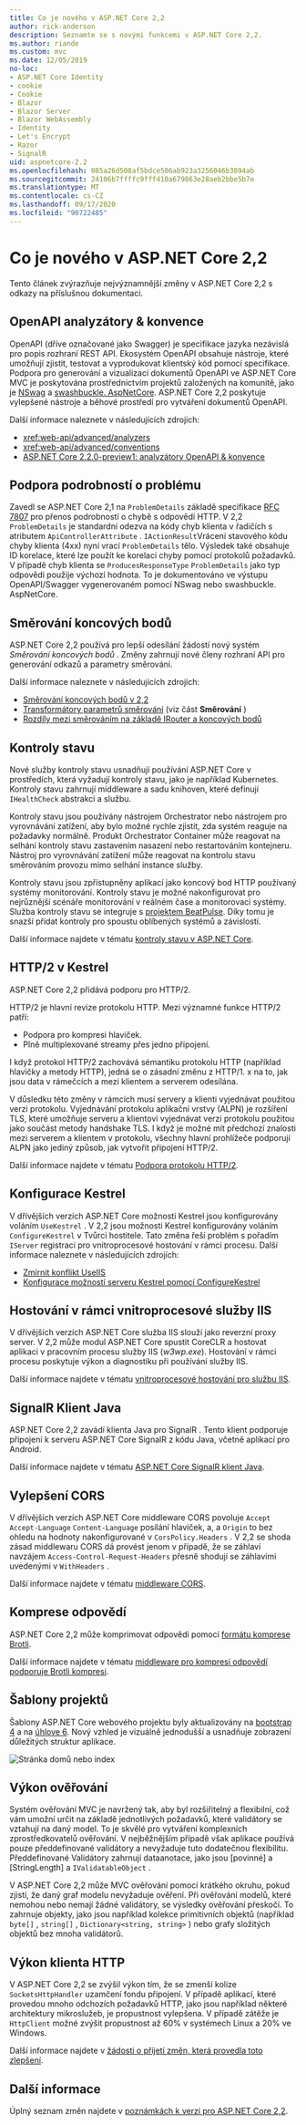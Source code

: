 ```yaml
---
title: Co je nového v ASP.NET Core 2,2
author: rick-anderson
description: Seznamte se s novými funkcemi v ASP.NET Core 2,2.
ms.author: riande
ms.custom: mvc
ms.date: 12/05/2019
no-loc:
- ASP.NET Core Identity
- cookie
- Cookie
- Blazor
- Blazor Server
- Blazor WebAssembly
- Identity
- Let's Encrypt
- Razor
- SignalR
uid: aspnetcore-2.2
ms.openlocfilehash: 085a26d508af5bdce506ab923a3256046b3894ab
ms.sourcegitcommit: 24106b7ffffc9fff410a679863e28aeb2bbe5b7e
ms.translationtype: MT
ms.contentlocale: cs-CZ
ms.lasthandoff: 09/17/2020
ms.locfileid: "90722485"
---
```

# <a name="whats-new-in-aspnet-core-22"></a>Co je nového v ASP.NET Core 2,2

Tento článek zvýrazňuje nejvýznamnější změny v ASP.NET Core 2,2 s odkazy na příslušnou dokumentaci.

## <a name="openapi-analyzers--conventions"></a>OpenAPI analyzátory & konvence

OpenAPI (dříve označované jako Swagger) je specifikace jazyka nezávislá pro popis rozhraní REST API. Ekosystém OpenAPI obsahuje nástroje, které umožňují zjistit, testovat a vyprodukovat klientský kód pomocí specifikace. Podpora pro generování a vizualizaci dokumentů OpenAPI ve ASP.NET Core MVC je poskytována prostřednictvím projektů založených na komunitě, jako je [NSwag](https://github.com/RicoSuter/NSwag) a [swashbuckle. AspNetCore](https://github.com/domaindrivendev/Swashbuckle.AspNetCore). ASP.NET Core 2,2 poskytuje vylepšené nástroje a běhové prostředí pro vytváření dokumentů OpenAPI.

Další informace naleznete v následujících zdrojích:

* <xref:web-api/advanced/analyzers>
* <xref:web-api/advanced/conventions>
* [ASP.NET Core 2.2.0-preview1: analyzátory OpenAPI & konvence](https://blogs.msdn.microsoft.com/webdev/2018/08/23/asp-net-core-2-20-preview1-open-api-analyzers-conventions/)

## <a name="problem-details-support"></a>Podpora podrobností o problému

Zavedl se ASP.NET Core 2,1 na `ProblemDetails` základě specifikace [RFC 7807](https://tools.ietf.org/html/rfc7807) pro přenos podrobností o chybě s odpovědí HTTP. V 2,2 `ProblemDetails` je standardní odezva na kódy chyb klienta v řadičích s atributem `ApiControllerAttribute` . `IActionResult`Vrácení stavového kódu chyby klienta (4xx) nyní vrací `ProblemDetails` tělo. Výsledek také obsahuje ID korelace, které lze použít ke korelaci chyby pomocí protokolů požadavků. V případě chyb klienta se `ProducesResponseType` `ProblemDetails` jako typ odpovědi použije výchozí hodnota. To je dokumentováno ve výstupu OpenAPI/Swagger vygenerovaném pomocí NSwag nebo swashbuckle. AspNetCore.

## <a name="endpoint-routing"></a>Směrování koncových bodů

ASP.NET Core 2,2 používá pro lepší odesílání žádostí nový systém *Směrování koncových bodů* . Změny zahrnují nové členy rozhraní API pro generování odkazů a parametry směrování.

Další informace naleznete v následujících zdrojích:

* [Směrování koncových bodů v 2,2](https://blogs.msdn.microsoft.com/webdev/2018/08/27/asp-net-core-2-2-0-preview1-endpoint-routing/)
* [Transformátory parametrů směrování](https://www.hanselman.com/blog/ASPNETCore22ParameterTransformersForCleanURLGenerationAndSlugsInRazorPagesOrMVC.aspx) (viz část **Směrování** )
* [Rozdíly mezi směrováním na základě IRouter a koncových bodů](xref:fundamentals/routing?view=aspnetcore-2.2#differences-from-earlier-versions-of-routing)

## <a name="health-checks"></a>Kontroly stavu

Nové služby kontroly stavu usnadňují používání ASP.NET Core v prostředích, která vyžadují kontroly stavu, jako je například Kubernetes. Kontroly stavu zahrnují middleware a sadu knihoven, které definují `IHealthCheck` abstrakci a službu.

Kontroly stavu jsou používány nástrojem Orchestrator nebo nástrojem pro vyrovnávání zatížení, aby bylo možné rychle zjistit, zda systém reaguje na požadavky normálně. Produkt Orchestrator Container může reagovat na selhání kontroly stavu zastavením nasazení nebo restartováním kontejneru. Nástroj pro vyrovnávání zatížení může reagovat na kontrolu stavu směrováním provozu mimo selhání instance služby.

Kontroly stavu jsou zpřístupněny aplikací jako koncový bod HTTP používaný systémy monitorování. Kontroly stavu je možné nakonfigurovat pro nejrůznější scénáře monitorování v reálném čase a monitorovací systémy. Služba kontroly stavu se integruje s [projektem BeatPulse](https://github.com/Xabaril/BeatPulse). Díky tomu je snazší přidat kontroly pro spoustu oblíbených systémů a závislostí.

Další informace najdete v tématu [kontroly stavu v ASP.NET Core](xref:host-and-deploy/health-checks).

## <a name="http2-in-kestrel"></a>HTTP/2 v Kestrel

ASP.NET Core 2,2 přidává podporu pro HTTP/2.

HTTP/2 je hlavní revize protokolu HTTP. Mezi významné funkce HTTP/2 patří:

* Podpora pro kompresi hlaviček.
* Plně multiplexované streamy přes jedno připojení.

I když protokol HTTP/2 zachovává sémantiku protokolu HTTP (například hlavičky a metody HTTP), jedná se o zásadní změnu z HTTP/1. x na to, jak jsou data v rámečcích a mezi klientem a serverem odesílána.

V důsledku této změny v rámcích musí servery a klienti vyjednávat použitou verzi protokolu. Vyjednávání protokolu aplikační vrstvy (ALPN) je rozšíření TLS, které umožňuje serveru a klientovi vyjednávat verzi protokolu použitou jako součást metody handshake TLS. I když je možné mít předchozí znalosti mezi serverem a klientem v protokolu, všechny hlavní prohlížeče podporují ALPN jako jediný způsob, jak vytvořit připojení HTTP/2.

Další informace najdete v tématu [Podpora protokolu HTTP/2](xref:fundamentals/servers/index?view=aspnetcore-2.2#http2-support).

## <a name="kestrel-configuration"></a>Konfigurace Kestrel

V dřívějších verzích ASP.NET Core možnosti Kestrel jsou konfigurovány voláním `UseKestrel` . V 2,2 jsou možnosti Kestrel konfigurovány voláním `ConfigureKestrel` v Tvůrci hostitele. Tato změna řeší problém s pořadím `IServer` registrací pro vnitroprocesové hostování v rámci procesu. Další informace naleznete v následujících zdrojích:

* [Zmírnit konflikt UseIIS](https://github.com/aspnet/KestrelHttpServer/issues/2760)
* [Konfigurace možností serveru Kestrel pomocí ConfigureKestrel](xref:fundamentals/servers/kestrel?view=aspnetcore-2.2#how-to-use-kestrel-in-aspnet-core-apps)

## <a name="iis-in-process-hosting"></a>Hostování v rámci vnitroprocesové služby IIS

V dřívějších verzích ASP.NET Core služba IIS slouží jako reverzní proxy server. V 2,2 může modul ASP.NET Core spustit CoreCLR a hostovat aplikaci v pracovním procesu služby IIS (*w3wp.exe*). Hostování v rámci procesu poskytuje výkon a diagnostiku při používání služby IIS.

Další informace najdete v tématu [vnitroprocesové hostování pro službu IIS](xref:host-and-deploy/aspnet-core-module?view=aspnetcore-2.2#in-process-hosting-model).

## <a name="no-locsignalr-java-client"></a>SignalR Klient Java

ASP.NET Core 2,2 zavádí klienta Java pro SignalR . Tento klient podporuje připojení k serveru ASP.NET Core SignalR z kódu Java, včetně aplikací pro Android.

Další informace najdete v tématu [ASP.NET Core SignalR klient Java](../signalr/java-client.md?view=aspnetcore-2.2).

## <a name="cors-improvements"></a>Vylepšení CORS

V dřívějších verzích ASP.NET Core middleware CORS povoluje `Accept` `Accept-Language` `Content-Language` posílání hlaviček, a, a `Origin` to bez ohledu na hodnoty nakonfigurované v `CorsPolicy.Headers` . V 2,2 se shoda zásad middlewaru CORS dá provést jenom v případě, že se záhlaví navzájem `Access-Control-Request-Headers` přesně shodují se záhlavími uvedenými v `WithHeaders` .

Další informace najdete v tématu [middleware CORS](xref:security/cors?view=aspnetcore-2.2#set-the-allowed-request-headers).

## <a name="response-compression"></a>Komprese odpovědí

ASP.NET Core 2,2 může komprimovat odpovědi pomocí [formátu komprese Brotli](https://tools.ietf.org/html/rfc7932).

Další informace najdete v tématu [middleware pro kompresi odpovědí podporuje Brotli kompresi](xref:performance/response-compression?view=aspnetcore-2.2#brotli-compression-provider).

## <a name="project-templates"></a>Šablony projektů

Šablony ASP.NET Core webového projektu byly aktualizovány na [bootstrap 4](https://getbootstrap.com/docs/4.1/migration/) a na [úhlove 6](https://blog.angular.io/version-6-of-angular-now-available-cc56b0efa7a4). Nový vzhled je vizuálně jednodušší a usnadňuje zobrazení důležitých struktur aplikace.

![Stránka domů nebo index](~/tutorials/razor-pages/razor-pages-start/_static/home2.2.png)

## <a name="validation-performance"></a>Výkon ověřování

Systém ověřování MVC je navržený tak, aby byl rozšiřitelný a flexibilní, což vám umožní určit na základě jednotlivých požadavků, které validátory se vztahují na daný model. To je skvělé pro vytváření komplexních zprostředkovatelů ověřování. V nejběžnějším případě však aplikace používá pouze předdefinované validátory a nevyžaduje tuto dodatečnou flexibilitu. Předdefinované Validátory zahrnují dataanotace, jako jsou [povinné] a [StringLength] a `IValidatableObject` .

V ASP.NET Core 2,2 může MVC ověřování pomocí krátkého okruhu, pokud zjistí, že daný graf modelu nevyžaduje ověření. Při ověřování modelů, které nemohou nebo nemají žádné validátory, se výsledky ověřování přeskočí. To zahrnuje objekty, jako jsou například kolekce primitivních objektů (například `byte[]` , `string[]` , `Dictionary<string, string>` ) nebo grafy složitých objektů bez mnoha validátorů.

## <a name="http-client-performance"></a>Výkon klienta HTTP

V ASP.NET Core 2,2 se zvýšil výkon tím, že se zmenší kolize `SocketsHttpHandler` uzamčení fondu připojení. V případě aplikací, které provedou mnoho odchozích požadavků HTTP, jako jsou například některé architektury mikroslužeb, je propustnost vylepšena. V případě zátěže je `HttpClient` možné zvýšit propustnost až 60% v systémech Linux a 20% ve Windows.

Další informace najdete v [žádosti o přijetí změn, která provedla toto zlepšení](https://github.com/dotnet/corefx/pull/32568).

## <a name="additional-information"></a>Další informace

Úplný seznam změn najdete v [poznámkách k verzi pro ASP.NET Core 2,2](https://github.com/dotnet/aspnetcore/releases/tag/2.2.0).